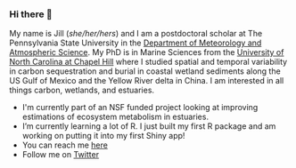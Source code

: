 ### Hi there 👋

My name is Jill (*she/her/hers*) and I am a postdoctoral scholar at The Pennsylvania State University in the [Department of Meteorology and Atmospheric Science](met.psu.edu). My PhD is in Marine Sciences from the [University of North Carolina at Chapel Hill](marine.unc.edu) where I studied spatial and temporal variability in carbon sequestration and burial in coastal wetland sediments along the US Gulf of Mexico and the Yellow River delta in China. I am interested in all things carbon, wetlands, and estuaries. 

- I'm currently part of an NSF funded project looking at improving estimations of ecosystem metabolism in estuaries.  
- I’m currently learning a lot of R. I just built my first R package and am working on putting it into my first Shiny app!  
- You can reach me [here](mailto:jva5648@psu.edu) 
- Follow me on [Twitter](twitter.com/JillbertPhD)

<!--
**jmarriola/jmarriola** is a ✨ _special_ ✨ repository because its `README.md` (this file) appears on your GitHub profile.

Here are some ideas to get you started:

- 🔭 I’m currently working on ...
- 🌱 I’m currently learning ...
- 👯 I’m looking to collaborate on ...
- 🤔 I’m looking for help with ...
- 💬 Ask me about ...
- 📫 How to reach me: ...
- 😄 Pronouns: ...
- ⚡ Fun fact: ...
-->
